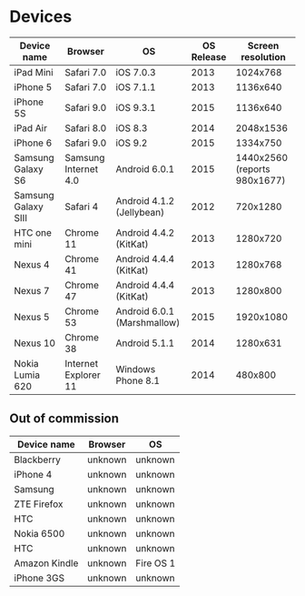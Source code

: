 # Devices

Device name | Browser     | OS          | OS Release | Screen resolution
----------- | ----------- | ----------- | ---------- | -----------------
iPad Mini   | Safari 7.0  | iOS 7.0.3   | 2013       | 1024x768
iPhone 5    | Safari 7.0  | iOS 7.1.1   | 2013       | 1136x640
iPhone 5S   | Safari 9.0  | iOS 9.3.1     | 2015       | 1136x640
iPad Air    | Safari 8.0  | iOS 8.3     | 2014       | 2048x1536
iPhone 6    | Safari 9.0  | iOS 9.2     | 2015       | 1334x750
Samsung Galaxy S6 |Samsung Internet 4.0 | Android 6.0.1 | 2015 | 1440x2560 (reports 980x1677)
Samsung Galaxy SIII | Safari 4 | Android 4.1.2 (Jellybean) | 2012 | 720x1280
HTC one mini | Chrome 11  | Android 4.4.2 (KitKat) | 2013 | 1280x720
Nexus 4     | Chrome 41   | Android 4.4.4 (KitKat) | 2013 | 1280x768
Nexus 7     | Chrome 47   | Android 4.4.4 (KitKat) | 2013 | 1280x800
Nexus 5     | Chrome 53   | Android 6.0.1 (Marshmallow) | 2015 | 1920x1080
Nexus 10    | Chrome 38   | Android 5.1.1 | 2014 | 1280x631
Nokia Lumia 620 | Internet Explorer 11 | Windows Phone 8.1 | 2014 | 480x800


## Out of commission

Device name | Browser     | OS
----------- | ----------- | -----------
Blackberry  | unknown     | unknown
iPhone 4    | unknown     | unknown
Samsung     | unknown     | unknown
ZTE Firefox | unknown     | unknown
HTC         | unknown     | unknown
Nokia 6500  | unknown     | unknown
HTC         | unknown     | unknown
Amazon Kindle | unknown   | Fire OS 1
iPhone 3GS  | unknown     | unknown
